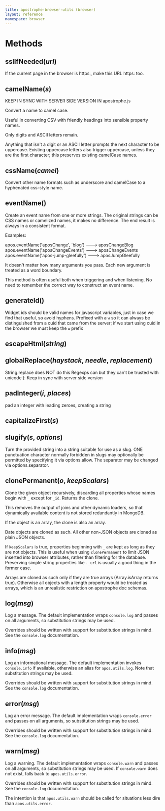 ```yaml
---
title: apostrophe-browser-utils (browser)
layout: reference
namespace: browser
---
```


# Methods

## sslIfNeeded\(_url_\)

If the current page in the browser is https:, make this URL https: too.

## camelName\(_s_\)

KEEP IN SYNC WITH SERVER SIDE VERSION IN apostrophe.js

Convert a name to camel case.

Useful in converting CSV with friendly headings into sensible property names.

Only digits and ASCII letters remain.

Anything that isn't a digit or an ASCII letter prompts the next character to be uppercase. Existing uppercase letters also trigger uppercase, unless they are the first character; this preserves existing camelCase names.

## cssName\(_camel_\)

Convert other name formats such as underscore and camelCase to a hyphenated css-style name.

## eventName\(\)

Create an event name from one or more strings. The original strings can be CSS names or camelized names, it makes no difference. The end result is always in a consistent format.

Examples:

apos.eventName\('aposChange', 'blog'\) ---&gt; aposChangeBlog apos.eventName\('aposChangeEvents'\) ---&gt; aposChangeEvents apos.eventName\('apos-jump-gleefully'\) ---&gt; aposJumpGleefully

It doesn't matter how many arguments you pass. Each new argument is treated as a word boundary.

This method is often useful both when triggering and when listening. No need to remember the correct way to construct an event name.

## generateId\(\)

Widget ids should be valid names for javascript variables, just in case we find that useful, so avoid hyphens. Prefixed with a `w` so it can always be distinguished from a cuid that came from the server; if we start using cuid in the browser we must keep the `w` prefix

## escapeHtml\(_string_\)

## globalReplace\(_haystack_, _needle_, _replacement_\)

String.replace does NOT do this Regexps can but they can't be trusted with unicode \): Keep in sync with server side version

## padInteger\(_i_, _places_\)

pad an integer with leading zeroes, creating a string

## capitalizeFirst\(_s_\)

## slugify\(_s_, _options_\)

Turn the provided string into a string suitable for use as a slug. ONE punctuation character normally forbidden in slugs may optionally be permitted by specifying it via options.allow. The separator may be changed via options.separator.

## clonePermanent\(_o_, _keepScalars_\)

Clone the given object recursively, discarding all properties whose names begin with `_` except for `_id`. Returns the clone.

This removes the output of joins and other dynamic loaders, so that dynamically available content is not stored redundantly in MongoDB.

If the object is an array, the clone is also an array.

Date objects are cloned as such. All other non-JSON objects are cloned as plain JSON objects.

If `keepScalars` is true, properties beginning with `_` are kept as long as they are not objects. This is useful when using `clonePermanent` to limit JSON inserted into browser attributes, rather than filtering for the database. Preserving simple string properties like `._url` is usually a good thing in the former case.

Arrays are cloned as such only if they are true arrays \(Array.isArray returns true\). Otherwise all objects with a length property would be treated as arrays, which is an unrealistic restriction on apostrophe doc schemas.

## log\(_msg_\)

Log a message. The default implementation wraps `console.log` and passes on all arguments, so substitution strings may be used.

Overrides should be written with support for substitution strings in mind. See the `console.log` documentation.

## info\(_msg_\)

Log an informational message. The default implementation invokes `console.info` if available, otherwise an alias for `apos.utils.log`. Note that substitution strings may be used.

Overrides should be written with support for substitution strings in mind. See the `console.log` documentation.

## error\(_msg_\)

Log an error message. The default implementation wraps `console.error` and passes on all arguments, so substitution strings may be used.

Overrides should be written with support for substitution strings in mind. See the `console.log` documentation.

## warn\(_msg_\)

Log a warning. The default implementation wraps `console.warn` and passes on all arguments, so substitution strings may be used. If `console.warn` does not exist, falls back to `apos.utils.error`.

Overrides should be written with support for substitution strings in mind. See the `console.log` documentation.

The intention is that `apos.utils.warn` should be called for situations less dire than `apos.utils.error`.


